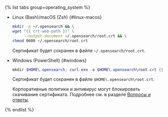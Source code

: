 {% list tabs group=operating_system %}

- Linux (Bash)/macOS (Zsh) {#linux-macos}

   ```bash
   mkdir -p ~/.opensearch && \
   wget "{{ crt-web-path }}" \
        --output-document ~/.opensearch/root.crt && \
   chmod 0600 ~/.opensearch/root.crt
   ```

   Сертификат будет сохранен в файле `~/.opensearch/root.crt`.

- Windows (PowerShell) {#windows}

   ```powershell
   mkdir $HOME\.opensearch; curl.exe -o $HOME\.opensearch\root.crt {{ crt-web-path }}
   ```

   Сертификат будет сохранен в файле `$HOME\.opensearch\root.crt`.

   Корпоративные политики и антивирус могут блокировать скачивание сертификата. Подробнее см. в разделе [Вопросы и ответы](../../../managed-opensearch/qa/index.md#get-ssl-error).

{% endlist %}
